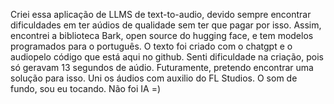 Criei essa aplicação de LLMS de text-to-audio, devido sempre encontrar dificuldades em ter aúdios de qualidade sem ter que pagar por isso.
Assim, encontrei a biblioteca Bark, open source do hugging face, e tem modelos programados para o português.
O texto foi criado com o chatgpt e o audiopelo código que está aqui no github.
Senti dificuldade na criação, pois só geravam 13 segundos de aúdio. Futuramente, pretendo encontrar uma solução para isso.
Uni os áudios com auxilio do FL Studios.
O som de fundo, sou eu tocando. Não foi IA =)
